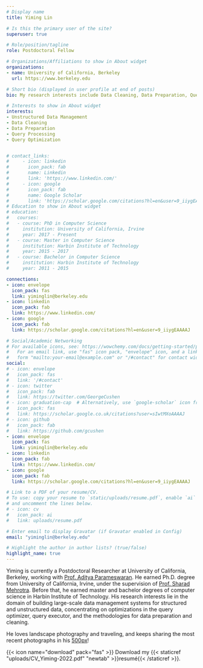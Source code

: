 ```yaml
---
# Display name
title: Yiming Lin

# Is this the primary user of the site?
superuser: true

# Role/position/tagline
role: Postdoctoral Fellow

# Organizations/Affiliations to show in About widget
organizations:
- name: University of California, Berkeley
  url: https://www.berkeley.edu

# Short bio (displayed in user profile at end of posts)
bio: My research interests include Data Cleaning, Data Preparation, Query Processing, Query Optimization.

# Interests to show in About widget
interests:
- Unstructured Data Management
- Data Cleaning
- Data Preparation
- Query Processing
- Query Optimization


# contact_links:
#     - icon: linkedin
#       icon_pack: fab
#       name: Linkedin
#       link: 'https://www.linkedin.com/'
#     - icon: google
#       icon_pack: fab
#       name: Google Scholar
#       link: 'https://scholar.google.com/citations?hl=en&user=9_iiygEAAAAJ'
# Education to show in About widget
# education:
#   courses:
#   - course: PhD in Computer Science
#     institution: University of California, Irvine
#     year: 2017 - Present
#   - course: Master in Computer Science
#     institution: Harbin Institute of Technology
#     year: 2015 - 2017
#   - course: Bachelor in Computer Science
#     institution: Harbin Institute of Technology
#     year: 2011 - 2015 

connections:
- icon: envelope
  icon_pack: fas
  link: yiminglin@berkeley.edu
- icon: linkedin
  icon_pack: fab
  link: https://www.linkedin.com/
- icon: google 
  icon_pack: fab
  link: https://scholar.google.com/citations?hl=en&user=9_iiygEAAAAJ

# Social/Academic Networking
# For available icons, see: https://wowchemy.com/docs/getting-started/page-builder/#icons
#   For an email link, use "fas" icon pack, "envelope" icon, and a link in the
#   form "mailto:your-email@example.com" or "/#contact" for contact widget.
social:
# - icon: envelope
#   icon_pack: fas
#   link: '/#contact'
# - icon: twitter
#   icon_pack: fab
#   link: https://twitter.com/GeorgeCushen
# - icon: graduation-cap  # Alternatively, use `google-scholar` icon from `ai` icon pack
#   icon_pack: fas
#   link: https://scholar.google.co.uk/citations?user=sIwtMXoAAAAJ
# - icon: github
#   icon_pack: fab
#   link: https://github.com/gcushen
- icon: envelope
  icon_pack: fas
  link: yiminglin@berkeley.edu
- icon: linkedin
  icon_pack: fab
  link: https://www.linkedin.com/
- icon: google 
  icon_pack: fab
  link: https://scholar.google.com/citations?hl=en&user=9_iiygEAAAAJ

# Link to a PDF of your resume/CV.
# To use: copy your resume to `static/uploads/resume.pdf`, enable `ai` icons in `params.toml`, 
# and uncomment the lines below.
# - icon: cv
#   icon_pack: ai
#   link: uploads/resume.pdf

# Enter email to display Gravatar (if Gravatar enabled in Config)
email: "yiminglin@berkeley.edu"

# Highlight the author in author lists? (true/false)
highlight_name: true
---
```


Yiming is currently a Postdoctoral Researcher at University of California, Berkeley, working with [Prof. Aditya Parameswaran](https://people.eecs.berkeley.edu/~adityagp/). He earned Ph.D. degree from University of California, Irvine, under the supervision of [Prof. Sharad Mehrotra](https://www.ics.uci.edu/~sharad/). Before that, he earned master and bachelor degrees of computer science in Harbin Institute of Technology. His research interests lie in the domain of building large-scale data management systems for structured and unstructured data, concentrating on optimizations in the query optimizer, query executor, and the methodologies for data preparation and cleaning. 

He loves landscape photography and traveling, and keeps sharing the most recent photographs in his [500px](https://500px.com/p/yiminl18?view=photos)!  

{{< icon name="download" pack="fas" >}} Download my {{< staticref "uploads/CV_Yiming-2022.pdf" "newtab" >}}resumé{{< /staticref >}}.